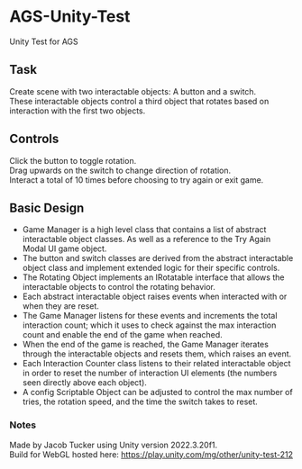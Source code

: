 # AGS-Unity-Test
 Unity Test for AGS

## Task
Create scene with two interactable objects: A button and a switch.  
These interactable objects control a third object that rotates based on interaction with the first two objects.  

## Controls 
Click the button to toggle rotation.  
Drag upwards on the switch to change direction of rotation.  
Interact a total of 10 times before choosing to try again or exit game.  

## Basic Design
- Game Manager is a high level class that contains a list of abstract interactable object classes. As well as a reference to the Try Again Modal UI game object.  
- The button and switch classes are derived from the abstract interactable object class and implement extended logic for their specific controls.  
- The Rotating Object implements an IRotatable interface that allows the interactable objects to control the rotating behavior.  
- Each abstract interactable object raises events when interacted with or when they are reset.  
- The Game Manager listens for these events and increments the total interaction count; which it uses to check against the max interaction count and enable the end of the game when reached. 
- When the end of the game is reached, the Game Manager iterates through the interactable objects and resets them, which raises an event.  
- Each Interaction Counter class listens to their related interactable object in order to reset the number of interaction UI elements (the numbers seen directly above each object).  
- A config Scriptable Object can be adjusted to control the max number of tries, the rotation speed, and the time the switch takes to reset.  

### Notes
Made by Jacob Tucker using Unity version 2022.3.20f1.  
Build for WebGL hosted here: https://play.unity.com/mg/other/unity-test-212
